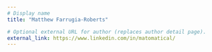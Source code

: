 ```yaml
---
# Display name
title: "Matthew Farrugia-Roberts"

# Optional external URL for author (replaces author detail page).
external_link: https://www.linkedin.com/in/matomatical/
---
```


